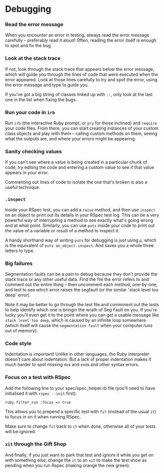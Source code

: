 # Debugging

### Read the error message

When you encounter an error in testing, always read the error message carefully
– preferably read it aloud! Often, reading the error itself is enough to spot
and fix the bug.

### Look at the stack trace

If not, look through the stack trace that appears below the error message, which
will guide you through the lines of code that were executed when the error
appeared. Look at those lines carefully to try and spot the error, using the
error message and type to guide you.

If you've got a big string of classes linked up with `::`, only look at the last
one in the list when fixing the bugs.

### Run your code in `irb`

Run `irb` (the interactive Ruby prompt, or `pry` for those inclined) and
`require` your code files. From there, you can start creating instances of your
custom class objects and play with them – calling custom methods on them, seeing
what the outputs are, and where your errors might be appearing.

### Sanity checking values

If you can't see where a value is being created in a particular chunk of code,
try editing the code and entering a custom value to see if that value appears in
your error.

Commenting out lines of code to isolate the one that's broken is also a useful
technique.

### `.inspect`

Inside your RSpec test, you can add a `raise` method, and then use `inspect` on
an object to print out its details in your RSpec test log. This can be a very
powerful way of interrupting a method to see exactly what's going wrong and at
what point. Similarly, you can use `puts` inside your code to print out the
value of a variable or result of a method to inspect it.

A handy shorthand way of writing `puts` for debugging is just using `p`, which
is the equivalent of `puts an_object.inspect`. And saves you a whole three
letters to type.

### Big failures

Segmentation faults can be a pain to debug because they don't provide the stack
trace or any other useful data. Find the file the error refers to and comment
out the entire thing – then uncomment each method, one-by-one, and test to see
which error raises the segfault (or the similar 'stack level too deep' error).

Note it may be better to go through the test file and commment out the tests to
help identify which one is bringin the wrath of Seg Fault on you. If you're
lucky you'll even get it to the point where you can get a usable message like
`stack level too deep`, which is caused by an infinite loop somewhere (which
itself will cause the `segmentation fault` when your computer runs out of
memory).

### Code style

Indentation is important! Unlike in other languages, the Ruby interpreter
doesn't care about indentation. But a lack of proper indentation makes it much
harder to spot missing `do`s and `end`s and other syntax errors.

### Focus on a test with RSpec

Add the following line to your spec/spec_helper.rb file (you'll need to have
initialised it with `rspec --init` first):

```ruby filter_run :focus => true ```

This allows you to prepend a specific test with `fit` (instead of the usual
`it`) to focus in on it when running RSpec.

Make sure to change `fit` back to `it` when done, otherwise all of your tests
will be ignored.

### `xit` through the Gift Shop

And finally, if you just want to park that test and ignore it while you get on
with something else, change the `it` to an `xit` to make the test show as
pending when you run Rspec (making orange the new green).
